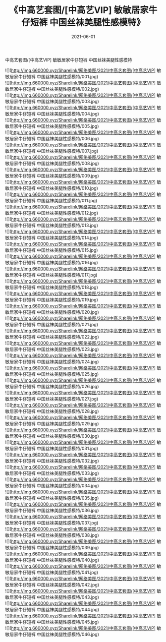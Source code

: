﻿---
layout: post
title:  《中高艺套图/[中高艺VIP] 敏敏居家牛仔短裤 中国丝袜美腿性感模特》
date:   2021-06-01
img: http://img.660000.xyz/Sharelink/网络美图/2021/中高艺套图/[中高艺VIP] 敏敏居家牛仔短裤 中国丝袜美腿性感模特/000.jpg
categories: [美女, 清纯, 唯美]
---

中高艺套图/[中高艺VIP] 敏敏居家牛仔短裤 中国丝袜美腿性感模特

 ![](http://img.660000.xyz/Sharelink/网络美图/2021/中高艺套图/[中高艺VIP] 敏敏居家牛仔短裤 中国丝袜美腿性感模特/001.jpg) <br>![](http://img.660000.xyz/Sharelink/网络美图/2021/中高艺套图/[中高艺VIP] 敏敏居家牛仔短裤 中国丝袜美腿性感模特/002.jpg) <br>![](http://img.660000.xyz/Sharelink/网络美图/2021/中高艺套图/[中高艺VIP] 敏敏居家牛仔短裤 中国丝袜美腿性感模特/003.jpg) <br>![](http://img.660000.xyz/Sharelink/网络美图/2021/中高艺套图/[中高艺VIP] 敏敏居家牛仔短裤 中国丝袜美腿性感模特/004.jpg) <br>![](http://img.660000.xyz/Sharelink/网络美图/2021/中高艺套图/[中高艺VIP] 敏敏居家牛仔短裤 中国丝袜美腿性感模特/005.jpg) <br>![](http://img.660000.xyz/Sharelink/网络美图/2021/中高艺套图/[中高艺VIP] 敏敏居家牛仔短裤 中国丝袜美腿性感模特/006.jpg) <br>![](http://img.660000.xyz/Sharelink/网络美图/2021/中高艺套图/[中高艺VIP] 敏敏居家牛仔短裤 中国丝袜美腿性感模特/007.jpg) <br>![](http://img.660000.xyz/Sharelink/网络美图/2021/中高艺套图/[中高艺VIP] 敏敏居家牛仔短裤 中国丝袜美腿性感模特/008.jpg) <br>![](http://img.660000.xyz/Sharelink/网络美图/2021/中高艺套图/[中高艺VIP] 敏敏居家牛仔短裤 中国丝袜美腿性感模特/009.jpg) <br>![](http://img.660000.xyz/Sharelink/网络美图/2021/中高艺套图/[中高艺VIP] 敏敏居家牛仔短裤 中国丝袜美腿性感模特/010.jpg) <br>![](http://img.660000.xyz/Sharelink/网络美图/2021/中高艺套图/[中高艺VIP] 敏敏居家牛仔短裤 中国丝袜美腿性感模特/011.jpg) <br>![](http://img.660000.xyz/Sharelink/网络美图/2021/中高艺套图/[中高艺VIP] 敏敏居家牛仔短裤 中国丝袜美腿性感模特/012.jpg) <br>![](http://img.660000.xyz/Sharelink/网络美图/2021/中高艺套图/[中高艺VIP] 敏敏居家牛仔短裤 中国丝袜美腿性感模特/013.jpg) <br>![](http://img.660000.xyz/Sharelink/网络美图/2021/中高艺套图/[中高艺VIP] 敏敏居家牛仔短裤 中国丝袜美腿性感模特/014.jpg) <br>![](http://img.660000.xyz/Sharelink/网络美图/2021/中高艺套图/[中高艺VIP] 敏敏居家牛仔短裤 中国丝袜美腿性感模特/015.jpg) <br>![](http://img.660000.xyz/Sharelink/网络美图/2021/中高艺套图/[中高艺VIP] 敏敏居家牛仔短裤 中国丝袜美腿性感模特/016.jpg) <br>![](http://img.660000.xyz/Sharelink/网络美图/2021/中高艺套图/[中高艺VIP] 敏敏居家牛仔短裤 中国丝袜美腿性感模特/017.jpg) <br>![](http://img.660000.xyz/Sharelink/网络美图/2021/中高艺套图/[中高艺VIP] 敏敏居家牛仔短裤 中国丝袜美腿性感模特/018.jpg) <br>![](http://img.660000.xyz/Sharelink/网络美图/2021/中高艺套图/[中高艺VIP] 敏敏居家牛仔短裤 中国丝袜美腿性感模特/019.jpg) <br>![](http://img.660000.xyz/Sharelink/网络美图/2021/中高艺套图/[中高艺VIP] 敏敏居家牛仔短裤 中国丝袜美腿性感模特/020.jpg) <br>![](http://img.660000.xyz/Sharelink/网络美图/2021/中高艺套图/[中高艺VIP] 敏敏居家牛仔短裤 中国丝袜美腿性感模特/021.jpg) <br>![](http://img.660000.xyz/Sharelink/网络美图/2021/中高艺套图/[中高艺VIP] 敏敏居家牛仔短裤 中国丝袜美腿性感模特/022.jpg) <br>![](http://img.660000.xyz/Sharelink/网络美图/2021/中高艺套图/[中高艺VIP] 敏敏居家牛仔短裤 中国丝袜美腿性感模特/023.jpg) <br>![](http://img.660000.xyz/Sharelink/网络美图/2021/中高艺套图/[中高艺VIP] 敏敏居家牛仔短裤 中国丝袜美腿性感模特/024.jpg) <br>![](http://img.660000.xyz/Sharelink/网络美图/2021/中高艺套图/[中高艺VIP] 敏敏居家牛仔短裤 中国丝袜美腿性感模特/025.jpg) <br>![](http://img.660000.xyz/Sharelink/网络美图/2021/中高艺套图/[中高艺VIP] 敏敏居家牛仔短裤 中国丝袜美腿性感模特/026.jpg) <br>![](http://img.660000.xyz/Sharelink/网络美图/2021/中高艺套图/[中高艺VIP] 敏敏居家牛仔短裤 中国丝袜美腿性感模特/027.jpg) <br>![](http://img.660000.xyz/Sharelink/网络美图/2021/中高艺套图/[中高艺VIP] 敏敏居家牛仔短裤 中国丝袜美腿性感模特/028.jpg) <br>![](http://img.660000.xyz/Sharelink/网络美图/2021/中高艺套图/[中高艺VIP] 敏敏居家牛仔短裤 中国丝袜美腿性感模特/029.jpg) <br>![](http://img.660000.xyz/Sharelink/网络美图/2021/中高艺套图/[中高艺VIP] 敏敏居家牛仔短裤 中国丝袜美腿性感模特/030.jpg) <br>![](http://img.660000.xyz/Sharelink/网络美图/2021/中高艺套图/[中高艺VIP] 敏敏居家牛仔短裤 中国丝袜美腿性感模特/031.jpg) <br>![](http://img.660000.xyz/Sharelink/网络美图/2021/中高艺套图/[中高艺VIP] 敏敏居家牛仔短裤 中国丝袜美腿性感模特/032.jpg) <br>![](http://img.660000.xyz/Sharelink/网络美图/2021/中高艺套图/[中高艺VIP] 敏敏居家牛仔短裤 中国丝袜美腿性感模特/033.jpg) <br>![](http://img.660000.xyz/Sharelink/网络美图/2021/中高艺套图/[中高艺VIP] 敏敏居家牛仔短裤 中国丝袜美腿性感模特/034.jpg) <br>![](http://img.660000.xyz/Sharelink/网络美图/2021/中高艺套图/[中高艺VIP] 敏敏居家牛仔短裤 中国丝袜美腿性感模特/035.jpg) <br>![](http://img.660000.xyz/Sharelink/网络美图/2021/中高艺套图/[中高艺VIP] 敏敏居家牛仔短裤 中国丝袜美腿性感模特/036.jpg) <br>![](http://img.660000.xyz/Sharelink/网络美图/2021/中高艺套图/[中高艺VIP] 敏敏居家牛仔短裤 中国丝袜美腿性感模特/037.jpg) <br>![](http://img.660000.xyz/Sharelink/网络美图/2021/中高艺套图/[中高艺VIP] 敏敏居家牛仔短裤 中国丝袜美腿性感模特/038.jpg) <br>![](http://img.660000.xyz/Sharelink/网络美图/2021/中高艺套图/[中高艺VIP] 敏敏居家牛仔短裤 中国丝袜美腿性感模特/039.jpg) <br>![](http://img.660000.xyz/Sharelink/网络美图/2021/中高艺套图/[中高艺VIP] 敏敏居家牛仔短裤 中国丝袜美腿性感模特/040.jpg) <br>![](http://img.660000.xyz/Sharelink/网络美图/2021/中高艺套图/[中高艺VIP] 敏敏居家牛仔短裤 中国丝袜美腿性感模特/041.jpg) <br>![](http://img.660000.xyz/Sharelink/网络美图/2021/中高艺套图/[中高艺VIP] 敏敏居家牛仔短裤 中国丝袜美腿性感模特/042.jpg) <br>![](http://img.660000.xyz/Sharelink/网络美图/2021/中高艺套图/[中高艺VIP] 敏敏居家牛仔短裤 中国丝袜美腿性感模特/043.jpg) <br>![](http://img.660000.xyz/Sharelink/网络美图/2021/中高艺套图/[中高艺VIP] 敏敏居家牛仔短裤 中国丝袜美腿性感模特/044.jpg) <br>![](http://img.660000.xyz/Sharelink/网络美图/2021/中高艺套图/[中高艺VIP] 敏敏居家牛仔短裤 中国丝袜美腿性感模特/045.jpg) <br>![](http://img.660000.xyz/Sharelink/网络美图/2021/中高艺套图/[中高艺VIP] 敏敏居家牛仔短裤 中国丝袜美腿性感模特/046.jpg) <br>